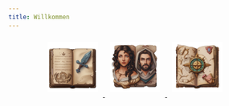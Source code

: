 ```yaml
---
title: Willkommen
---
```



<center>
        <a href=2-Quest/01LandingpageQuest“><img src='questbook4trans.png' alt="quest" width="100px" height="100px" style="margin:10px">
        </a>
        <a href=3-NPC/01LandingpageNPC><img src='npcs3trans.png' alt="npc" width="100px" height="100px" style="margin:10px">
        </a>
        <a href=4-Orte/01LandingpageOrte><img src='compass3trans.png' alt="orte" width="100px" height="100px" style="margin:10px">
        </a>
</center>


